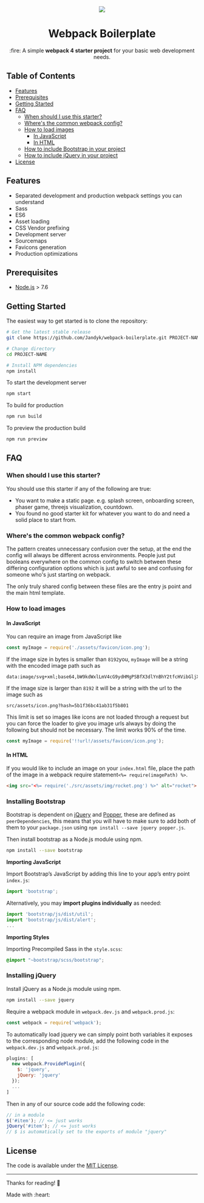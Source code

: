 <div align="center">
  <img src="https://user-images.githubusercontent.com/46722214/52979148-00757f00-33dd-11e9-8019-96677c0dbca7.png">
  <h1>Webpack Boilerplate</h1>
  <p>
    :fire: A simple <strong>webpack 4 starter project</strong> for your basic web development needs.
  </p>
</div>

## Table of Contents

- [Features](#features)
- [Prerequisites](#prerequisites)
- [Getting Started](#getting-started)
- [FAQ](#faq)
  * [When should I use this starter?](#when-should-i-use-this-starter)
  * [Where's the common webpack config?](#wheres-the-common-webpack-config)
  * [How to load images](#how-to-load-images)
    + [In JavaScript](#in-javascript)
    + [In HTML](#in-html)
  * [How to include Bootstrap in your project](#installing-bootstrap)
  * [How to include jQuery in your project](#installing-jquery)
- [License](#license)

## Features

* Separated development and production webpack settings you can understand
* Sass
* ES6
* Asset loading
* CSS Vendor prefixing
* Development server
* Sourcemaps
* Favicons generation
* Production optimizations

## Prerequisites

* [Node.js](https://nodejs.org) > 7.6

## Getting Started

The easiest way to get started is to clone the repository:

```bash
# Get the latest stable release
git clone https://github.com/Jandyk/webpack-boilerplate.git PROJECT-NAME

# Change directory
cd PROJECT-NAME

# Install NPM dependencies
npm install
```

To start the development server

```bash
npm start
```

To build for production

```bash
npm run build
```

To preview the production build

```bash
npm run preview
```

## FAQ

### When should I use this starter?

You should use this starter if any of the following are true:

* You want to make a static page. e.g. splash screen, onboarding screen, phaser game, threejs visualization, countdown.
* You found no good starter kit for whatever you want to do and need a solid place to start from.

### Where's the common webpack config?

The pattern creates unnecessary confusion over the setup, at the end the config will always be different across environments.
People just put booleans everywhere on the common config to switch between these differing configuration options which is just awful to see and confusing for someone who's just starting on webpack.

The only truly shared config between these files are the entry js point and the main html template.

### How to load images

#### In JavaScript

You can require an image from JavaScript like
```js
const myImage = require('./assets/favicon/icon.png');
```

If the image size in bytes is smaller than `8192`you, `myImage` will be a string with the encoded image path such as 
```
data:image/svg+xml;base64,bW9kdWxlLmV4cG9ydHMgPSBfX3dlYnBhY2tfcHVibGljX3BhdGhfXyArICJhc3NldHMvaW1hZ2VzL3RpY2stQ3lydkhSdi5zdmciOw==
```
If the image size is larger than `8192` it will be a string with the url to the image such as 
```
src/assets/icon.png?hash=5b1f36bc41ab31f5b801
```

This limit is set so images like icons are not loaded through a request but you can force the loader to give you image urls always by doing the following but should not be necessary. The limit works 90% of the time.
```js
const myImage = require('!!url!/assets/favicon/icon.png');
```

#### In HTML

If you would like to include an image on your `index.html` file, place the path of the image in a webpack require statement`<%= require(imagePath) %>`.

```html
<img src="<%= require('./src/assets/img/rocket.png') %>" alt="rocket">
```

### Installing Bootstrap

Bootstrap is dependent on [jQuery](https://jquery.com/) and [Popper](https://popper.js.org/), these are defined as `peerDependencies`, this means that you will have to make sure to add both of them to your `package.json` using `npm install --save jquery popper.js`.

Then install bootstrap as a Node.js module using npm.

```bash
npm install --save bootstrap
```

**Importing JavaScript**

Import Bootstrap’s JavaScript by adding this line to your app’s entry point `index.js`:

```js
import 'bootstrap';
```

Alternatively, you may **import plugins individually** as needed:

```js
import 'bootstrap/js/dist/util';
import 'bootstrap/js/dist/alert';
...
```

**Importing Styles**

Importing Precompiled Sass in the `style.scss`:

```scss
@import "~bootstrap/scss/bootstrap";
```

### Installing jQuery

Install jQuery as a Node.js module using npm.

```bash
npm install --save jquery
```

Require a webpack module in `webpack.dev.js` and `webpack.prod.js`:

```js
const webpack = require('webpack');
```

To automatically load jquery we can simply point both variables it exposes to the corresponding node module, add the following code in the `webpack.dev.js` and `webpack.prod.js`:

```js
plugins: [
  new webpack.ProvidePlugin({
    $: 'jquery',
    jQuery: 'jquery'
  });
  ...
]
```

Then in any of our source code add the following code:

```js
// in a module
$('#item'); // <= just works
jQuery('#item'); // <= just works
// $ is automatically set to the exports of module "jquery"
```

## License

The code is available under the [MIT License](LICENSE).

---
Thanks for reading! :pray:
<div>Made with :heart:</div>
